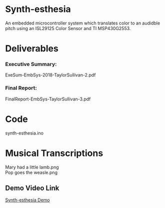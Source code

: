 # Synth-esthesia
An embedded microcontroller system which translates color to an audidble pitch using an ISL29125 Color Sensor and TI MSP430G2553.
<br /> 
# Deliverables
### Executive Summary:<br />
ExeSum-EmbSys-2018-TaylorSullivan-2.pdf
<br />
### Final Report:<br />
FinalReport-EmbSys-TaylorSullivan-3.pdf
<br />
# Code
synth-esthesia.ino
<br />
# Musical Transcriptions
Mary had a little lamb.png
<br />
Pop goes the weasle.png
<br />

## Demo Video Link
[Synth-esthesia Demo](https://www.youtube.com/watch?v=15f6C21gZDQ "Title")
